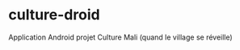 culture-droid
=============

Application Android projet Culture Mali (quand le village se réveille)
